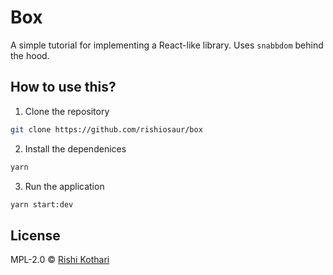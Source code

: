 # Box

A simple tutorial for implementing a React-like library. Uses `snabbdom` behind the hood. 

## How to use this?

1. Clone the repository

```sh
git clone https://github.com/rishiosaur/box
```

2. Install the dependenices

```sh
yarn
```

3. Run the application

```sh
yarn start:dev
```

## License

MPL-2.0 © [Rishi Kothari](mailto:hey@rishi.cx)
